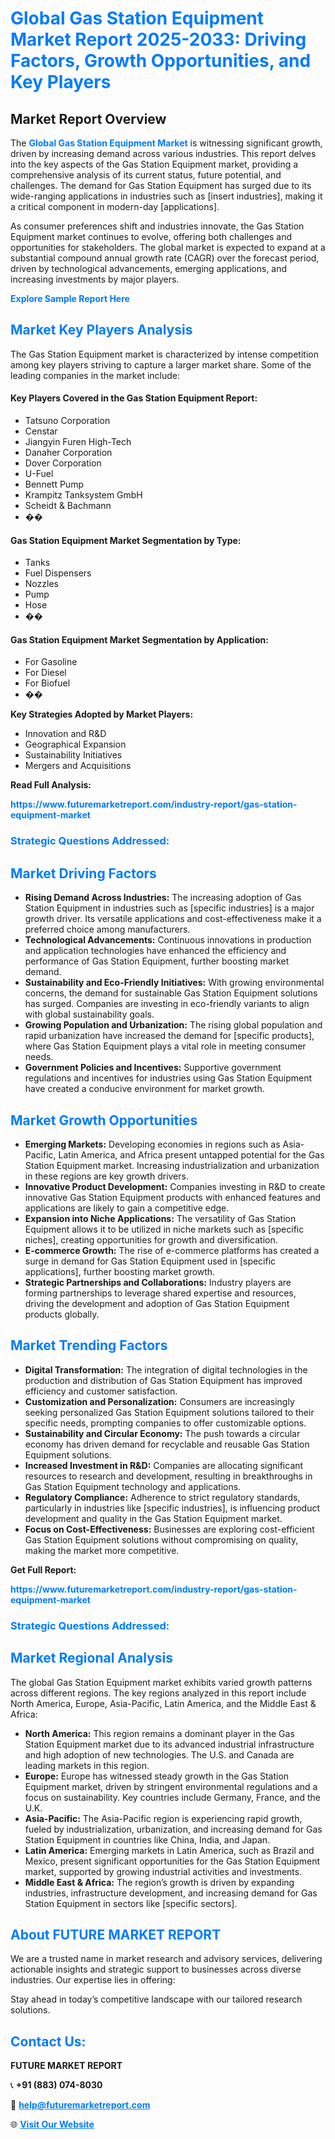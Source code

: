 <h1 style="color: #007BFF;">Global Gas Station Equipment Market Report 2025-2033: Driving Factors, Growth Opportunities, and Key Players</h1>

<section id="overview">
<h2>Market Report Overview</h2>
<p>The <a href="https://www.futuremarketreport.com/industry-report/gas-station-equipment-market" style="color: #007BFF; text-decoration: none;"><strong>Global Gas Station Equipment Market</strong></a> is witnessing significant growth, driven by increasing demand across various industries. This report delves into the key aspects of the Gas Station Equipment market, providing a comprehensive analysis of its current status, future potential, and challenges. The demand for Gas Station Equipment has surged due to its wide-ranging applications in industries such as [insert industries], making it a critical component in modern-day [applications].</p>
<p>As consumer preferences shift and industries innovate, the Gas Station Equipment market continues to evolve, offering both challenges and opportunities for stakeholders. The global market is expected to expand at a substantial compound annual growth rate (CAGR) over the forecast period, driven by technological advancements, emerging applications, and increasing investments by major players.</p>
</section>

<section id="overview">
<p><a href="https://www.futuremarketreport.com/request-sample/reportId=118481" style="color: #007BFF; text-decoration: none;"><strong>Explore Sample Report Here</strong></a></p>
</section>

<section id="key-players">
<h2 style="color: #007BFF;">Market Key Players Analysis</h2>
<p>The Gas Station Equipment market is characterized by intense competition among key players striving to capture a larger market share. Some of the leading companies in the market include:</p>
<h4>Key Players Covered in the Gas Station Equipment Report:</h4>
<ul><li>Tatsuno Corporation</li><li>Censtar</li><li>Jiangyin Furen High-Tech</li><li>Danaher Corporation</li><li>Dover Corporation</li><li>U-Fuel</li><li>Bennett Pump</li><li>Krampitz Tanksystem GmbH</li><li>Scheidt &amp; Bachmann</li><li>��</li></ul>
<h4>Gas Station Equipment Market Segmentation by Type:</h4>
<ul><li>Tanks</li><li>Fuel Dispensers</li><li>Nozzles</li><li>Pump</li><li>Hose</li><li>��</li></ul>

<h4>Gas Station Equipment Market Segmentation by Application:</h4>
<ul><li>For Gasoline</li><li>For Diesel</li><li>For Biofuel</li><li>��</li></ul>
<p><strong>Key Strategies Adopted by Market Players:</strong></p>
<ul>
<li>Innovation and R&D</li>
<li>Geographical Expansion</li>
<li>Sustainability Initiatives</li>
<li>Mergers and Acquisitions</li>
</ul>
</section>

<section>
<p><strong>Read Full Analysis: </strong></p><a href="https://www.futuremarketreport.com/industry-report/gas-station-equipment-market" style="color: #007BFF; text-decoration: none;"><strong>https://www.futuremarketreport.com/industry-report/gas-station-equipment-market</strong></a>
<h3 style="color: #007BFF;">Strategic Questions Addressed:</h3>
</section>

<section id="driving-factors">
<h2 style="color: #007BFF;">Market Driving Factors</h2>
<ul>
<li><strong>Rising Demand Across Industries:</strong> The increasing adoption of Gas Station Equipment in industries such as [specific industries] is a major growth driver. Its versatile applications and cost-effectiveness make it a preferred choice among manufacturers.</li>
<li><strong>Technological Advancements:</strong> Continuous innovations in production and application technologies have enhanced the efficiency and performance of Gas Station Equipment, further boosting market demand.</li>
<li><strong>Sustainability and Eco-Friendly Initiatives:</strong> With growing environmental concerns, the demand for sustainable Gas Station Equipment solutions has surged. Companies are investing in eco-friendly variants to align with global sustainability goals.</li>
<li><strong>Growing Population and Urbanization:</strong> The rising global population and rapid urbanization have increased the demand for [specific products], where Gas Station Equipment plays a vital role in meeting consumer needs.</li>
<li><strong>Government Policies and Incentives:</strong> Supportive government regulations and incentives for industries using Gas Station Equipment have created a conducive environment for market growth.</li>
</ul>
</section>

<section id="growth-opportunities">
<h2 style="color: #007BFF;">Market Growth Opportunities</h2>
<ul>
<li><strong>Emerging Markets:</strong> Developing economies in regions such as Asia-Pacific, Latin America, and Africa present untapped potential for the Gas Station Equipment market. Increasing industrialization and urbanization in these regions are key growth drivers.</li>
<li><strong>Innovative Product Development:</strong> Companies investing in R&D to create innovative Gas Station Equipment products with enhanced features and applications are likely to gain a competitive edge.</li>
<li><strong>Expansion into Niche Applications:</strong> The versatility of Gas Station Equipment allows it to be utilized in niche markets such as [specific niches], creating opportunities for growth and diversification.</li>
<li><strong>E-commerce Growth:</strong> The rise of e-commerce platforms has created a surge in demand for Gas Station Equipment used in [specific applications], further boosting market growth.</li>
<li><strong>Strategic Partnerships and Collaborations:</strong> Industry players are forming partnerships to leverage shared expertise and resources, driving the development and adoption of Gas Station Equipment products globally.</li>
</ul>
</section>

<section id="trending-factors">
<h2 style="color: #007BFF;">Market Trending Factors</h2>
<ul>
<li><strong>Digital Transformation:</strong> The integration of digital technologies in the production and distribution of Gas Station Equipment has improved efficiency and customer satisfaction.</li>
<li><strong>Customization and Personalization:</strong> Consumers are increasingly seeking personalized Gas Station Equipment solutions tailored to their specific needs, prompting companies to offer customizable options.</li>
<li><strong>Sustainability and Circular Economy:</strong> The push towards a circular economy has driven demand for recyclable and reusable Gas Station Equipment solutions.</li>
<li><strong>Increased Investment in R&D:</strong> Companies are allocating significant resources to research and development, resulting in breakthroughs in Gas Station Equipment technology and applications.</li>
<li><strong>Regulatory Compliance:</strong> Adherence to strict regulatory standards, particularly in industries like [specific industries], is influencing product development and quality in the Gas Station Equipment market.</li>
<li><strong>Focus on Cost-Effectiveness:</strong> Businesses are exploring cost-efficient Gas Station Equipment solutions without compromising on quality, making the market more competitive.</li>
</ul>
</section>

<section>
<p><strong>Get Full Report: </strong></p><a href="https://www.futuremarketreport.com/industry-report/gas-station-equipment-market" style="color: #007BFF; text-decoration: none;"><strong>https://www.futuremarketreport.com/industry-report/gas-station-equipment-market</strong></a>
<h3 style="color: #007BFF;">Strategic Questions Addressed:</h3>
</section>


<section id="regional-analysis">
<h2 style="color: #007BFF;">Market Regional Analysis</h2>
<p>The global Gas Station Equipment market exhibits varied growth patterns across different regions. The key regions analyzed in this report include North America, Europe, Asia-Pacific, Latin America, and the Middle East & Africa:</p>
<ul>
<li><strong>North America:</strong> This region remains a dominant player in the Gas Station Equipment market due to its advanced industrial infrastructure and high adoption of new technologies. The U.S. and Canada are leading markets in this region.</li>
<li><strong>Europe:</strong> Europe has witnessed steady growth in the Gas Station Equipment market, driven by stringent environmental regulations and a focus on sustainability. Key countries include Germany, France, and the U.K.</li>
<li><strong>Asia-Pacific:</strong> The Asia-Pacific region is experiencing rapid growth, fueled by industrialization, urbanization, and increasing demand for Gas Station Equipment in countries like China, India, and Japan.</li>
<li><strong>Latin America:</strong> Emerging markets in Latin America, such as Brazil and Mexico, present significant opportunities for the Gas Station Equipment market, supported by growing industrial activities and investments.</li>
<li><strong>Middle East & Africa:</strong> The region’s growth is driven by expanding industries, infrastructure development, and increasing demand for Gas Station Equipment in sectors like [specific sectors].</li>
</ul>
</section>

<footer>
<h2 style="color: #007BFF;">About FUTURE MARKET REPORT</h2>
<p>We are a trusted name in market research and advisory services, delivering actionable insights and strategic support to businesses across diverse industries. Our expertise lies in offering:</p>

<p>Stay ahead in today’s competitive landscape with our tailored research solutions.</p>

<h2 style="color: #007BFF;">Contact Us:</h2>
<p><strong>FUTURE MARKET REPORT</strong></p>
<p>📞 <strong>+91 (883) 074-8030</strong></p>
<p>📧 <strong><a href="mailto:help@futuremarketreport.com" style="color: #007BFF;">help@futuremarketreport.com</a></strong></p>
<p>🌐 <strong><a href="https://www.futuremarketreport.com/" style="color: #007BFF;">Visit Our Website</a></strong></p>
</footer>